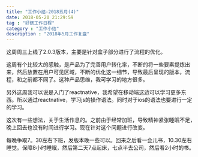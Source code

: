 ```yaml
---
title: "工作小结-2018五月(4)"
date: 2018-05-20 21:29:59
tag : "好搭工作日程"
category : "工作小结"
description : "2018年5月工作复盘"
---
```


这周周三上线了2.0.3版本，主要是针对盒子部分进行了流程的优化。

这周有个比较大的感触，是产品为了完善用户转化率，不断的将一些要素提炼出来，然后放置在用户可见区域，不断的优化这一细节，导致最后呈现的版本，流程，和之前都不同了。这种产品思维，我可学习的地方很多。

另外这周我可以说是入门了reactnative，我希望在移动端这边可以学习更多东西。所以通过reactnative，学习js的操作语法。同时对于ios的语法也要进行一定的学习。

这次有一些想法，关于生活作息的。之前由于经常加班，导致精神紧张睡眠不足，晚上回去也没有时间进行学习。现在针对这个问题进行改变。

每晚争取7。30左右下班，发版本晚一些可以。回来之后看一会儿书，10.30左右睡觉。保障8小时睡眠，然后第二天7点起床，七点半去公司，然后看2小时的书。
